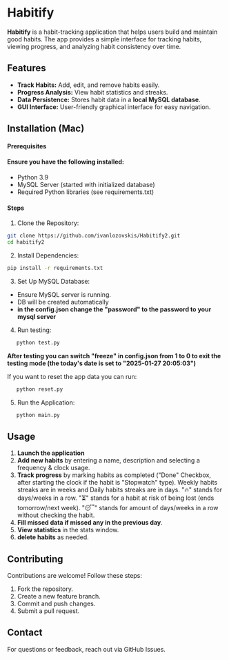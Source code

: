 # Habitify

**Habitify** is a habit-tracking application that helps users build and maintain good habits. The app provides a simple interface for tracking habits, viewing progress, and analyzing habit consistency over time.

## Features

- **Track Habits:** Add, edit, and remove habits easily.
- **Progress Analysis:** View habit statistics and streaks.
- **Data Persistence:** Stores habit data in a **local MySQL database**.
- **GUI Interface:** User-friendly graphical interface for easy navigation.



## Installation (Mac)

#### Prerequisites
#### Ensure you have the following installed:

- Python 3.9
- MySQL Server (started with initialized database)
- Required Python libraries (see requirements.txt)
#### Steps
1. Clone the Repository:

```bash
git clone https://github.com/ivanlozovskis/Habitify2.git
cd habitify2
```
2. Install Dependencies:

```bash
pip install -r requirements.txt
```
3. Set Up MySQL Database:
 

- Ensure MySQL server is running.
- DB will be created automatically
- **in the config.json change the "password" to the password to your mysql server**

4. Run testing:

```bash
   python test.py
   ```
**After testing you can switch "freeze" in config.json from 1 to 0 to exit the testing mode (the today's date is set to "2025-01-27 20:05:03")**

If you want to reset the app data you can run:
```bash
   python reset.py
   ```




5. Run the Application:



```bash
   python main.py
   ```



## Usage

1. **Launch the application**
2. **Add new habits** by entering a name, description and selecting a frequency & clock usage.
3. **Track progress** by marking habits as completed ("Done" Checkbox, after starting the clock if the habit is "Stopwatch" type).
Weekly habits streaks are in weeks and Daily habits streaks are in days. "🔥" stands for days/weeks in a row. "⏳" stands for a habit at risk of being lost (ends tomorrow/next week). "😴" stands for amount of days/weeks in a row without checking the habit.
4. **Fill missed data if missed any in the previous day**.
5. **View statistics** in the stats window.
6. **delete habits** as needed.





## Contributing

Contributions are welcome! Follow these steps:

1. Fork the repository.
2. Create a new feature branch.
3. Commit and push changes.
4. Submit a pull request.


## Contact

For questions or feedback, reach out via GitHub Issues.

